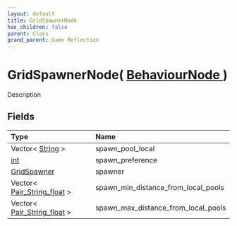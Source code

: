 ```yaml
---
layout: default
title: GridSpawnerNode
has_children: false
parent: Class
grand_parent: Game Reflection
---
```

# GridSpawnerNode( [ BehaviourNode ](/docs/game-reflection/classes/behaviour_node) )
Description 

## Fields

| Type | Name |
|:-------------|:--------------|
| Vector< [String](/docs/game-reflection/components/string) > | spawn_pool_local |
| [int](/docs/game-reflection/enums/int) | spawn_preference |
| [GridSpawner](/docs/game-reflection/classes/grid_spawner) | spawner |
| Vector< [Pair_String_float](/docs/game-reflection/classes/pair__string_float) > | spawn_min_distance_from_local_pools |
| Vector< [Pair_String_float](/docs/game-reflection/classes/pair__string_float) > | spawn_max_distance_from_local_pools |

